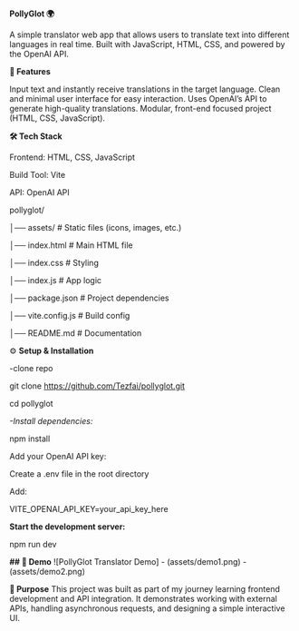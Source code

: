 **PollyGlot 🌍**

A simple translator web app that allows users to translate text into different languages in real time. Built with JavaScript, HTML, CSS, and powered by the OpenAI API.

**🚀 Features**

Input text and instantly receive translations in the target language.
Clean and minimal user interface for easy interaction.
Uses OpenAI’s API to generate high-quality translations.
Modular, front-end focused project (HTML, CSS, JavaScript).

**🛠 Tech Stack**

Frontend: HTML, CSS, JavaScript

Build Tool: Vite

API: OpenAI API


pollyglot/

│── assets/           # Static files (icons, images, etc.)

│── index.html        # Main HTML file

│── index.css         # Styling

│── index.js          # App logic

│── package.json      # Project dependencies

│── vite.config.js    # Build config

│── README.md         # Documentation

⚙️ **Setup & Installation**

-clone repo

git clone https://github.com/Tezfai/pollyglot.git

cd pollyglot

_-Install dependencies:_

npm install

Add your OpenAI API key:

Create a .env file in the root directory

Add:

VITE_OPENAI_API_KEY=your_api_key_here

**Start the development server:**

npm run dev

**## 📸 Demo**
![PollyGlot Translator Demo] - (assets/demo1.png) - (assets/demo2.png)


**🎯 Purpose**
This project was built as part of my journey learning frontend development and API integration. It demonstrates working with external APIs, handling asynchronous requests, and designing a simple interactive UI.
